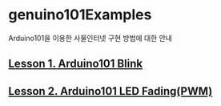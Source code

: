 # genuino101Examples

Arduino101을 이용한 사물인터넷 구현 방법에 대한 안내  

## [Lesson 1. Arduino101 Blink](https://mtinet.github.io/genuino101Examples/LEDBlink) 
## [Lesson 2. Arduino101 LED Fading(PWM)]()  
